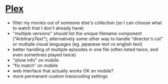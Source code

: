 # [Plex](https://plex.tv/)

- filter my movies out of someone else's collection (so I can choose what to watch that I don't already have)
- "multiple versions" should list the unique filename component ("ArbitraryText"); alternatively some other way to handle "director's cut" or multiple visual languages (eg. japanese text vs english text)
- better handling of multiple episodes in one file (often listed twice, and even sometimes played twice)
- "show info" on mobile
- "fix match" on mobile
- web interface that actually works OK on mobile?
- more permanent custom transcoding settings
